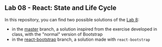 ## Lab 08 - React: State and Life Cycle

In this repository, you can find two possible solutions of the [Lab 8](https://github.com/polito-WA1-2020/course-materials/blob/master/labs/L08-react-state-life-cycle.pdf):

* in the [master](https://github.com/polito-WA1-2020/lab8-react-life-cycle/tree/master) branch, a solution inspired from the exercise developed in class, with the "normal" version of Bootstrap
* in the [react-bootstrap](https://github.com/polito-WA1-2020/lab8-react-life-cycle/tree/react-bootstrap) branch, a solution made with `react-bootstrap`